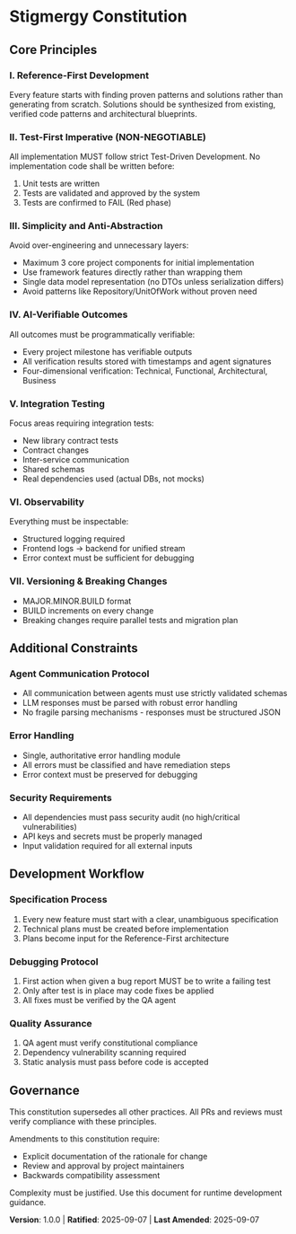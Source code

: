 # Stigmergy Constitution

## Core Principles

### I. Reference-First Development
Every feature starts with finding proven patterns and solutions rather than generating from scratch. Solutions should be synthesized from existing, verified code patterns and architectural blueprints.

### II. Test-First Imperative (NON-NEGOTIABLE)
All implementation MUST follow strict Test-Driven Development.
No implementation code shall be written before:
1. Unit tests are written
2. Tests are validated and approved by the system
3. Tests are confirmed to FAIL (Red phase)

### III. Simplicity and Anti-Abstraction
Avoid over-engineering and unnecessary layers:
- Maximum 3 core project components for initial implementation
- Use framework features directly rather than wrapping them
- Single data model representation (no DTOs unless serialization differs)
- Avoid patterns like Repository/UnitOfWork without proven need

### IV. AI-Verifiable Outcomes
All outcomes must be programmatically verifiable:
- Every project milestone has verifiable outputs
- All verification results stored with timestamps and agent signatures
- Four-dimensional verification: Technical, Functional, Architectural, Business

### V. Integration Testing
Focus areas requiring integration tests:
- New library contract tests
- Contract changes
- Inter-service communication
- Shared schemas
- Real dependencies used (actual DBs, not mocks)

### VI. Observability
Everything must be inspectable:
- Structured logging required
- Frontend logs → backend for unified stream
- Error context must be sufficient for debugging

### VII. Versioning & Breaking Changes
- MAJOR.MINOR.BUILD format
- BUILD increments on every change
- Breaking changes require parallel tests and migration plan

## Additional Constraints

### Agent Communication Protocol
- All communication between agents must use strictly validated schemas
- LLM responses must be parsed with robust error handling
- No fragile parsing mechanisms - responses must be structured JSON

### Error Handling
- Single, authoritative error handling module
- All errors must be classified and have remediation steps
- Error context must be preserved for debugging

### Security Requirements
- All dependencies must pass security audit (no high/critical vulnerabilities)
- API keys and secrets must be properly managed
- Input validation required for all external inputs

## Development Workflow

### Specification Process
1. Every new feature must start with a clear, unambiguous specification
2. Technical plans must be created before implementation
3. Plans become input for the Reference-First architecture

### Debugging Protocol
1. First action when given a bug report MUST be to write a failing test
2. Only after test is in place may code fixes be applied
3. All fixes must be verified by the QA agent

### Quality Assurance
1. QA agent must verify constitutional compliance
2. Dependency vulnerability scanning required
3. Static analysis must pass before code is accepted

## Governance

This constitution supersedes all other practices. All PRs and reviews must verify compliance with these principles.

Amendments to this constitution require:
- Explicit documentation of the rationale for change
- Review and approval by project maintainers
- Backwards compatibility assessment

Complexity must be justified. Use this document for runtime development guidance.

**Version**: 1.0.0 | **Ratified**: 2025-09-07 | **Last Amended**: 2025-09-07